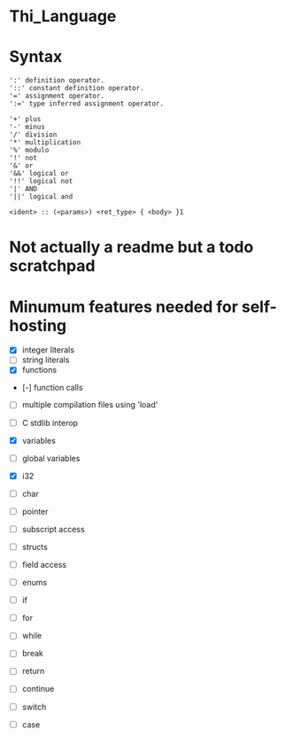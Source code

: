 # Thi_Language

# Syntax

    ':' definition operator.
    '::' constant definition operator.
    '=' assignment operator.
    ':=' type inferred assignment operator.

    '+' plus
    '-' minus
    '/' division
    '*' multiplication
    '%' modulo
    '!' not
    '&' or
    '&&' logical or
    '!!' logical not
    '|' AND
    '||' logical and

    <ident> :: (<params>) <ret_type> { <body> }1

# Not actually a readme but a todo scratchpad


# Minumum features needed for self-hosting
- [x] integer literals
- [ ] string literals
- [x] functions
- [-] function calls
- [ ] multiple compilation files using 'load'
- [ ] C stdlib interop

- [x] variables
- [ ] global variables

- [x] i32
- [ ] char
- [ ] pointer

- [ ] subscript access

- [ ] structs
- [ ] field access

- [ ] enums

- [ ] if
- [ ] for
- [ ] while
- [ ] break
- [ ] return
- [ ] continue

- [ ] switch
- [ ] case
